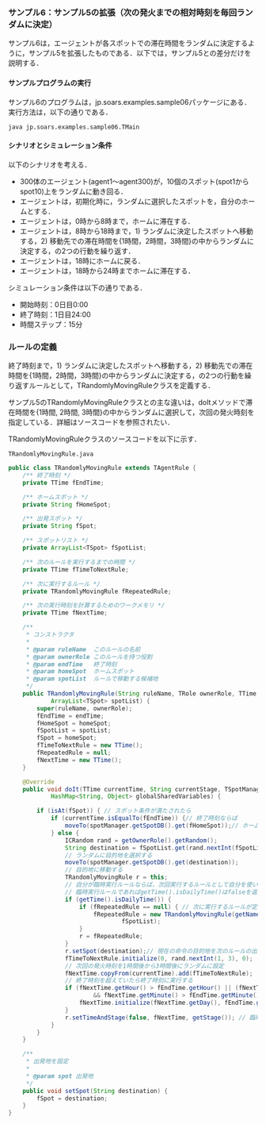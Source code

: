 ### サンプル6：サンプル5の拡張（次の発火までの相対時刻を毎回ランダムに決定）

サンプル6は，エージェントが各スポットでの滞在時間をランダムに決定するように，サンプル5を拡張したものである．以下では，サンプル5との差分だけを説明する．

#### サンプルプログラムの実行

サンプル6のプログラムは，jp.soars.examples.sample06パッケージにある．実行方法は，以下の通りである．

    java jp.soars.examples.sample06.TMain


#### シナリオとシミュレーション条件

以下のシナリオを考える．
- 300体のエージェント(agent1〜agent300)が，10個のスポット(spot1からspot10)上をランダムに動き回る．
- エージェントは，初期化時に，ランダムに選択したスポットを，自分のホームとする．
- エージェントは，0時から8時まで，ホームに滞在する．
- エージェントは，8時から18時まで，1) ランダムに決定したスポットへ移動する，2) 移動先での滞在時間を{1時間，2時間，3時間}の中からランダムに決定する，の2つの行動を繰り返す．
- エージェントは，18時にホームに戻る．
- エージェントは，18時から24時までホームに滞在する．

シミュレーション条件は以下の通りである．
- 開始時刻：0日目0:00
- 終了時刻：1日目24:00
- 時間ステップ：15分

### ルールの定義

終了時刻まで，1) ランダムに決定したスポットへ移動する，2) 移動先での滞在時間を{1時間，2時間，3時間}の中からランダムに決定する，の2つの行動を繰り返すルールとして，TRandomlyMovingRuleクラスを定義する．

サンプル5のTRandomlyMovingRuleクラスとの主な違いは，doItメソッドで滞在時間を{1時間, 2時間, 3時間}の中からランダムに選択して，次回の発火時刻を指定している．詳細はソースコードを参照されたい．

TRandomlyMovingRuleクラスのソースコードを以下に示す．

`TRandomlyMovingRule.java`

```java
public class TRandomlyMovingRule extends TAgentRule {
    /** 終了時刻 */
    private TTime fEndTime;

    /** ホームスポット */
    private String fHomeSpot;

    /** 出発スポット */
    private String fSpot;

    /** スポットリスト */
    private ArrayList<TSpot> fSpotList;

    /** 次のルールを実行するまでの時間 */
    private TTime fTimeToNextRule;

    /** 次に実行するルール */
    private TRandomlyMovingRule fRepeatedRule;

    /** 次の実行時刻を計算するためのワークメモリ */
    private TTime fNextTime;

    /**
     * コンストラクタ
     * 
     * @param ruleName  このルールの名前
     * @param ownerRole このルールを持つ役割
     * @param endTime   終了時刻
     * @param homeSpot  ホームスポット
     * @param spotList  ルールで移動する候補地
     */
    public TRandomlyMovingRule(String ruleName, TRole ownerRole, TTime endTime, String homeSpot,
            ArrayList<TSpot> spotList) {
        super(ruleName, ownerRole);
        fEndTime = endTime;
        fHomeSpot = homeSpot;
        fSpotList = spotList;
        fSpot = homeSpot;
        fTimeToNextRule = new TTime();
        fRepeatedRule = null;
        fNextTime = new TTime();
    }

    @Override
    public void doIt(TTime currentTime, String currentStage, TSpotManager spotManager, TAgentManager agentManager,
            HashMap<String, Object> globalSharedVariables) {

        if (isAt(fSpot)) { // スポット条件が満たされたら
            if (currentTime.isEqualTo(fEndTime)) {// 終了時刻ならば
                moveTo(spotManager.getSpotDB().get(fHomeSpot));// ホームスポットへ移動する
            } else {
                ICRandom rand = getOwnerRole().getRandom();
                String destination = fSpotList.get(rand.nextInt(fSpotList.size())).getName();
                // ランダムに目的地を選択する
                moveTo(spotManager.getSpotDB().get(destination));
                // 目的地に移動する
                TRandomlyMovingRule r = this;
                // 自分が臨時実行ルールならば，次回実行するルールとして自分を使い回す．
                // 臨時実行ルールであればgetTime().isDailyTime()はfalseを返す
                if (getTime().isDailyTime()) {
                    if (fRepeatedRule == null) { // 次に実行するルールが定義されていたら
                        fRepeatedRule = new TRandomlyMovingRule(getName(), getOwnerRole(), fEndTime, fHomeSpot,
                                fSpotList);
                    }
                    r = fRepeatedRule;
                }
                r.setSpot(destination);// 現在の命令の目的地を次のルールの出発地にする
                fTimeToNextRule.initialize(0, rand.nextInt(1, 3), 0);
                // 次回の発火時刻を1時間後から3時間後にランダムに設定
                fNextTime.copyFrom(currentTime).add(fTimeToNextRule);
                // 終了時刻を超えていたら終了時刻に実行する
                if (fNextTime.getHour() > fEndTime.getHour() || (fNextTime.getHour() == fEndTime.getHour()
                        && fNextTime.getMinute() > fEndTime.getMinute())) {
                    fNextTime.initialize(fNextTime.getDay(), fEndTime.getHour(), fEndTime.getMinute());
                }
                r.setTimeAndStage(false, fNextTime, getStage()); // 臨時実行ルールとして予約
            }
        }
    }

    /**
     * 出発地を設定
     * 
     * @param spot 出発地
     */
    public void setSpot(String destination) {
        fSpot = destination;
    }
}
```